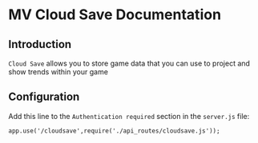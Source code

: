 MV Cloud Save Documentation
==========================

Introduction
-------------

`Cloud Save` allows you to store game data that you can use to project and show trends within your game

Configuration
-------------

Add this line to the `Authentication required` section in the `server.js` file:

`app.use('/cloudsave',require('./api_routes/cloudsave.js'));`
